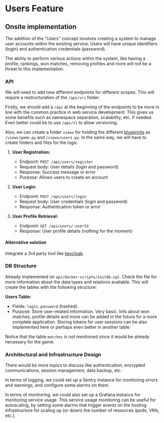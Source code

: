 # Users Feature

## Onsite implementation

The addition of the "Users" concept involves creating a system to manage user accounts within the existing service. Users will have unique identifiers (login) and authentication credentials (password).

The ability to perform various actions within the system, like having a profile, rankings, won matches, removing profiles and more will not be a threat to this implementation.

### API

We will need to add new different endpoints for different scopes. This will require a restructuration of the `/api/src` folder.

Firstly, we should add a `/api` at the beginning of the endpoints to be more in line with the common practice in web service development. This gives us some benefits such as namespace separation, scalability, etc. if needed. Even better could be to use `/api/v1` to allow versioning.

Also, we can create a folder `views` for holding the different [blueprints](https://flask.palletsprojects.com/en/2.3.x/blueprints/) as `/views/game.py` and `/views/users.py`. In the same way, we will have to create folders and files for the logic.

1. **User Registration:**
   - Endpoint: `POST /api/users/register`
   - Request body: User details (login and password)
   - Response: Success message or error
   - Purpose: Allows users to create an account


2. **User Login:**
   - Endpoint: `POST /api/users/login`
   - Request body: User credentials (login and password)
   - Response: Authentication token or error


3. **User Profile Retrieval:**
   - Endpoint: `GET /api/users/:userId`
   - Response: User profile details (nothing for the moment)


#### Alternative solution

Integrate a 3rd party tool like [keycloak](https://www.keycloak.org).


### DB Structure

Already implemented on `api/docker-scripts/initdb.sql`. Check the file for more information about the data types and relations available. This will create the tables with the following structure:

**Users Table:**
   - Fields: `login`, `password` (hashed).
   - Purpose: Store user-related information. Very basic. Info about won matches, profile details and more can be added in the future for a more complete application. Storing tokens for user sessions can be also implemented here or perhaps even better in another table.

Notice that the table `matches` is not mentioned since it would be already necessary for the game.


### Architectural and Infrastructure Design

There would be more topics to discuss like authentication, encrypted communications, session management, data backup, etc.

In terms of logging, we could set up a Sentry instance for monitoring errors and warnings, and configure some alarms on them.

In terms of monitoring, we could also set up a Grafana instance for monitoring service usage. This service usage monitoring can be useful for autoscaling, by setting some alarms that trigger events on the hosting infrastructure for scaling up (or down) the number of resources (pods, VMs, etc.).
